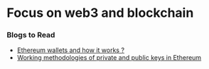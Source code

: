 # Focus on web3 and blockchain 

### Blogs to Read

- [ Ethereum wallets and how it works ? ](https://ethereum.org/en/wallets/)
- [ Working methodologies of private and public keys in Ethereum](https://vomtom.at/ethereum-private-and-public-keys/)

